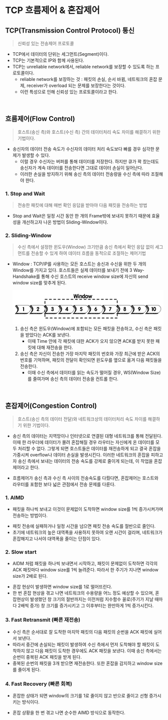 # TCP 흐름제어 & 혼잡제어

## TCP(Transmission Control Protocol) 통신

> 신뢰성 있는 전송제어 프로토콜

- TCP에서 데이터의 단위는 세그먼트(Segment)이다.
- TCP는 기본적으로 IP와 함께 사용된다.
- TCP는 unreliable network에서, reliable network를 보장할 수 있도록 하는 프로토콜이다.
  - reliable network를 보장하는 것 : 패킷의 손실, 순서 바뀜, 네트워크의 혼잡 문제, receiver가 overload 되는 문제를 보장한다는 것이다.
  - 이런 특성으로 인해 신뢰성 있는 프로토콜이라고 한다.

</br>

## 흐름제어(Flow Control)

> 호스트(송신 측)와 호스트(수신 측) 간의 데이터처리 속도 차이를 해결하기 위한 기법이다.

- 송신자의 데이터 전송 속도가 수신자의 데이터 처리 속도보다 빠를 경우 심각한 문제가 발생할 수 있다.
  - 이럴 경우 수신자는 버퍼를 통해 데이터를 저장한다. 하지만 큐가 꽉 찼는데도 송신자가 계속 데이터를 전송한다면 그대로 데이터 손실이 일어난다.
  - 이러한 손실을 방지하기 위해 송신 측의 데이터 전송량을 수신 측에 따라 조절해야 한다.

### 1. Stop and Wait

> 전송한 패킷에 대해 매번 확인 응답을 받아야 다음 패킷을 전송하는 방법

- Stop and Wait은 일정 시간 동안 한 개의 Frame밖에 보내지 못하기 때문에 효율성을 개선하고자 나온 방법이 Sliding-Window이다.

### 2. Sliding-Window

> 수신 측에서 설정한 윈도우(Window) 크기만큼 송신 측에서 확인 응답 없이 세그먼트를 전송할 수 있게 하여 데이터 흐름을 동적으로 조절하는 제어기법

- Window : TCP/IP를 사용하는 모든 호스트는 송신과 수신을 위한 두 개의 Window를 가지고 있다. 호스트들은 실제 데이터를 보내기 전에 3 Way-Handshake를 통해 수신 호스트의 receive window size에 자신의 send window size를 맞추게 된다.

   <img src="img/sliding_window.png">

  1. 송신 측은 윈도우(Window)에 포함되는 모든 패킷을 전송하고, 수신 측은 패킷을 받았다는 ACK를 보낸다.
     - 이때 Time 안에 각 패킷에 대한 ACK가 오지 않으면 ACK를 받지 못한 패킷에 대해 재전송을 한다.
  2. 송신 측은 자신이 전송한 가장 마지막 패킷의 번호와 가장 최근에 받은 ACK의 번호를 기억하며, 패킷의 전달이 확인되면 윈도우를 옆으로 옮겨 다음 패킷들을 전송한다.
     - 이때 수신 측에서 데이터를 읽는 속도가 떨어질 경우, WS(Window Size)를 줄여가며 송신 측의 데이터 전송을 컨트롤 한다.

</br>

## 혼잡제어(Congestion Control)

> 호스트(송신 측의 데이터 전달)와 네트워크상의 데이터처리 속도 차이를 해결하기 위한 기법이다.

- 송신 측의 데이터는 지역망이나 인터넷으로 연결된 대형 네트워크를 통해 전달된다. 이때 한 라우더에 데이터가 몰려 혼잡해질 경우 라우터는 자신에게 온 데이터를 모두 처리할 수 없다. 그렇게 되면 호스트들은 데이터를 재전송하게 되고 결국 혼잡을 가중시켜 overflow나 데이터 손실을 발생시킨다. 이러한 네트워크의 혼잡을 피하고자 송신 측에서 보내는 데이터의 전송 속도를 강제로 줄이게 되는데, 이 작업을 혼잡제어라고 한다.

* 흐름제어가 송신 측과 수신 측 사이의 전송속도를 다뤘다면, 혼잡제어는 호스트와 라우터를 포함한 보다 넓은 관점에서 전송 문제를 다룬다.

### 1. AIMD

- 패킷을 하나씩 보내고 이것이 문제없이 도착하면 window size를 1씩 증가시켜가며 전송하는 방법이다.

* 패킷 전송에 실패하거나 일정 시간을 넘으면 패킷 전송 속도를 절반으로 줄인다.
* 초기에 네트워크의 높은 대역폭을 사용하지 못하여 오랜 시간이 걸리며, 네트워크가 혼잡해지고 나서야 대역폭을 줄이는 단점이 있다.

### 2. Slow start

- AIDM 처럼 패킷을 하나씩 보내면서 시작하고, 패킷이 문제없이 도착하면 각각의 ACK 패킷마다 window size를 1씩 늘려준다. 따라서 한 주기가 지나면 window size가 2배로 된다.

* 혼잡 현상이 발생하면 window size를 1로 떨어뜨린다.
* 한 번 혼잡 현상을 겪고 나면 네트워크의 수용량을 어느 정도 예상할 수 있으며, 혼잡현상이 발생했던 창 크기의 절반까지는 이전처럼 지수함수 꼴로(주기가 지날 때마다 2배씩 증가) 창 크기를 증가시키고 그 이후부터는 완만하게 1씩 증가시킨다.

### 3. Fast Retransmit (빠른 재전송)

- 수신 측은 순서대로 잘 도착한 마지막 패킷의 다음 패킷의 순번을 ACK 패킷에 실어서 보낸다.
- 따라서 중간에 손실되는 패킷이 발생하여 수신 측에서 먼저 도착해야 할 패킷이 도착하지 않고 다음 패킷이 도착한 경우에도 ACK 패킷을 보낸다. 이때 송신 측에서는 순번이 중복된 ACK 패킷을 받게 된다.
- 중복된 순번의 패킷을 3개 받으면 재전송한다. 또한 혼잡을 감지하고 window size를 줄이게 된다.

### 4. Fast Recovery (빠른 회복)

- 혼잡한 상태가 되면 window의 크기를 1로 줄이지 않고 반으로 줄이고 선형 증가시키는 방식이다.

* 혼잡 상황을 한 번 겪고 나면 순수한 AIMD 방식으로 동작한다.
